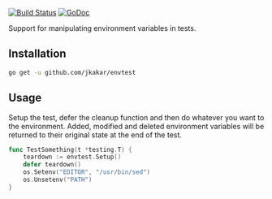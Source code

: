 [![Build Status](https://travis-ci.org/jkakar/envtest.svg?branch=master)](https://travis-ci.org/jkakar/envtest) [![GoDoc](https://godoc.org/github.com/jkakar/envtest?status.svg)](http://godoc.org/github.com/jkakar/envtest)

Support for manipulating environment variables in tests.

## Installation

```bash
go get -u github.com/jkakar/envtest
```

## Usage

Setup the test, defer the cleanup function and then do whatever you want to
the environment. Added, modified and deleted environment variables will be
returned to their original state at the end of the test.

```go
func TestSomething(t *testing.T) {
    teardown := envtest.Setup()
    defer teardown()
    os.Setenv("EDITOR", "/usr/bin/sed")
    os.Unsetenv("PATH")
}
```
